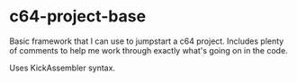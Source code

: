 # c64-project-base
Basic framework that I can use to jumpstart a c64 project. Includes plenty of comments to help me work through exactly what's going on in the code.

Uses KickAssembler syntax.
